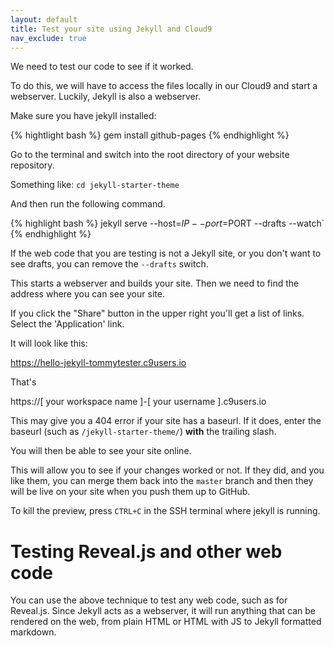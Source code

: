 ```yaml
---
layout: default
title: Test your site using Jekyll and Cloud9
nav_exclude: true
---
```


We need to test our code to see if it worked. 

To do this, we will have to access the files locally in our Cloud9 and start a webserver. 
Luckily, Jekyll is also a webserver.

Make sure you have jekyll installed:

{% hightlight bash %}
gem install github-pages
{% endhighlight %}

Go to the terminal and switch into the root directory of your website repository. 

Something like: `cd jekyll-starter-theme`

And then run the following command. 

{% highlight bash %}
jekyll serve --host=$IP --port=$PORT --drafts --watch` 
{% endhighlight %}

If the web code that you are testing is not a Jekyll site, or you don't want to see drafts, you can remove the `--drafts` switch.

This starts a webserver and builds your site.
Then we need to find the address where you can see your site. 

If you click the "Share" button in the upper right you'll get a list of links.  Select the 'Application' link. 

It will look like this:

https://hello-jekyll-tommytester.c9users.io

That's

https://[ your workspace name ]-[ your username ].c9users.io

This may give you a 404 error if your site has a baseurl.  If it does, enter the baseurl (such as `/jekyll-starter-theme/`) **with** the trailing slash. 

You will then be able to see your site online.

This will allow you to see if your changes worked or not. 
If they did, and you like them, you can merge them back into the `master` branch and then they will be live on your site when you push them up to GitHub. 

To kill the preview, press `CTRL+C` in the SSH terminal where jekyll is running. 

# Testing Reveal.js and other web code

You can use the above technique to test any web code, such as for Reveal.js. 
Since Jekyll acts as a webserver, it will run anything that can be rendered on the web, from plain HTML or HTML with JS to Jekyll formatted markdown.